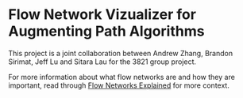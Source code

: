 # Flow Network Vizualizer for Augmenting Path Algorithms

This project is a joint collaboration between Andrew Zhang, Brandon Sirimat, Jeff Lu and Sitara Lau for the 3821 group project.

For more information about what flow networks are and how they are important, read through [Flow Networks Explained](./explaination.pdf) for more context.
